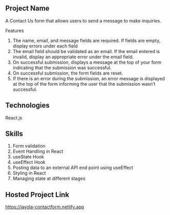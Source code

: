 ## Project Name

A Contact Us form that allows users to send a message to make inquiries.

Features

1. The name, email, and message fields are required. If fields are empty, display errors under each field
2. The email field should be validated as an email. If the email entered is invalid, display an appropriate error under the email field.
3. On successful submission, displays a message at the top of your form indicating that the submission was successful.
4. On successful submission, the form fields are reset.
5. If there is an error during the submission, an error message is displayed at the top of the form informing the user that the submission wasn’t successful.

## Technologies

React.js

## Skills

1. Form validation
2. Event Handling in React
3. useState Hook
4. useEffect Hook
5. Posting data to an external API end point using useEffect
6. Styling in React
7. Managing state at different stages

## Hosted Project Link

https://jayola-contactform.netlify.app
